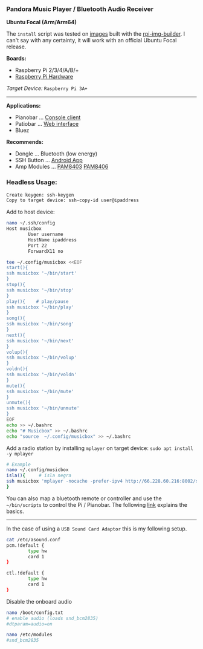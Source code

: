 ### Pandora Music Player / Bluetooth Audio Receiver
**Ubuntu Focal (Arm/Arm64)**

The `install` script was tested on [images](https://github.com/pyavitz/binary/releases/tag/images) built with the [rpi-img-builder](https://github.com/pyavitz/rpi-img-builder). I can't say with any certainty, it will work with an official Ubuntu Focal release.

**Boards:**
* Raspberry Pi 2/3/4/A/B/+
* [Raspberry Pi Hardware](https://www.raspberrypi.org/documentation/hardware/raspberrypi)

*Target Device:* `Raspberry Pi 3A+`

---

**Applications:**
* Pianobar ... [Console client](https://github.com/PromyLOPh/pianobar)
* Patiobar ... [Web interface](https://github.com/pyavitz/Patiobar)
* Bluez

**Recommends:**
* Dongle ... Bluetooth (low energy)
* SSH Button ... [Android App](https://play.google.com/store/apps/details?id=com.pd7l.sshbutton&hl=en_US)
* Amp Modules ... [PAM8403](https://www.amazon.com/PAM8403-Channel-Digital-Amplifier-Potentionmeter/dp/B01MYTZGYM) [PAM8406](https://www.ebay.com/itm/Amplifier-Board-Class-D-Audio-5W-5W-Module-Dual-Channel-PAM8406-DIY-Stereo-Mini/313153265326?_trkparms=aid%3D777001%26algo%3DDISCO.FEED%26ao%3D1%26asc%3D225074%26meid%3D56ccad57a0b3470196bc7664442aad56%26pid%3D100651%26rk%3D1%26rkt%3D1%26mehot%3Dnone%26itm%3D313153265326%26pmt%3D1%26noa%3D1%26pg%3D2380057%26algv%3DPersonalizedTopicsRefactor%26brand%3D&_trksid=p2380057.c100651.m4497&_trkparms=pageci%3A7e3b7455-d363-11ea-ac52-ae0bcbae8747%7Cparentrq%3Aa65578871730a45e5bf83bf0ffd9ca44%7Ciid%3A1)

### Headless Usage:
```sh
Create keygen: ssh-keygen
Copy to target device: ssh-copy-id user@ipaddress
```
Add to host device:
```sh
nano ~/.ssh/config
Host musicbox
        User username
        HostName ipaddress
        Port 22
        ForwardX11 no
```
```sh
tee ~/.config/musicbox <<EOF
start(){
ssh musicbox '~/bin/start'
}
stop(){
ssh musicbox '~/bin/stop'
}
play(){    # play/pause
ssh musicbox '~/bin/play'
}
song(){
ssh musicbox '~/bin/song'
}
next(){
ssh musicbox '~/bin/next'
}
volup(){
ssh musicbox '~/bin/volup'
}
voldn(){
ssh musicbox '~/bin/voldn'
}
mute(){
ssh musicbox '~/bin/mute'
}
unmute(){
ssh musicbox '~/bin/unmute'
}
EOF
echo >> ~/.bashrc
echo "# Musicbox" >> ~/.bashrc
echo "source  ~/.config/musicbox" >> ~/.bashrc
```
Add a radio station by installing `mplayer` on target device: `sudo apt install -y mplayer`
```sh
# Example
nano ~/.config/musicbox
isla(){		# isla negra
ssh musicbox 'mplayer -nocache -prefer-ipv4 http://66.228.60.216:8002/stream'
}
```
You can also map a bluetooth remote or controller and use the `~/bin/scripts` to control the Pi / Pianobar.
The following [link](https://raspberry-valley.azurewebsites.net/Map-Bluetooth-Controller-using-Python/) explains the basics.

---

In the case of using a `USB Sound Card Adaptor` this is my following setup.
```sh
cat /etc/asound.conf
pcm.!default {
        type hw
        card 1
}

ctl.!default {
        type hw           
        card 1
}
```
Disable the onboard audio
```sh
nano /boot/config.txt
# enable audio (loads snd_bcm2835)
#dtparam=audio=on
```
```sh
nano /etc/modules
#snd_bcm2835
```
